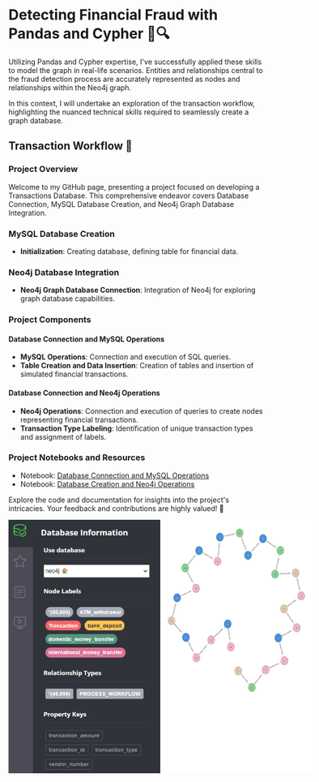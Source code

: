 # Detecting Financial Fraud with Pandas and Cypher 🚨🔍

Utilizing Pandas and Cypher expertise, I've successfully applied these skills to model the graph in real-life scenarios. Entities and relationships central to the fraud detection process are accurately represented as nodes and relationships within the Neo4j graph.

In this context, I will undertake an exploration of the transaction workflow, highlighting the nuanced technical skills required to seamlessly create a graph database.

## Transaction Workflow 🏦

### Project Overview
Welcome to my GitHub page, presenting a project focused on developing a Transactions Database. This comprehensive endeavor covers Database Connection, MySQL Database Creation, and Neo4j Graph Database Integration. 

### MySQL Database Creation
- **Initialization**: Creating database, defining table for financial data.

### Neo4j Database Integration
- **Neo4j Graph Database Connection**: Integration of Neo4j for exploring graph database capabilities.

### Project Components
#### Database Connection and MySQL Operations
- **MySQL Operations**: Connection and execution of SQL queries.
- **Table Creation and Data Insertion**: Creation of tables and insertion of simulated financial transactions.

#### Database Connection and Neo4j Operations
- **Neo4j Operations**: Connection and execution of queries to create nodes representing financial transactions.
- **Transaction Type Labeling**: Identification of unique transaction types and assignment of labels.

### Project Notebooks and Resources
- Notebook: [Database Connection and MySQL Operations](https://github.com/CatelloTheDataProjectManager/Detecting-Financial-Fraud/blob/main/MySQL%20Database%20Creation.ipynb)
- Notebook: [Database Creation and Neo4j Operations](https://github.com/CatelloTheDataProjectManager/Detecting-Financial-Fraud/blob/main/Neo4j%20Database%20Creation.ipynb)

Explore the code and documentation for insights into the project's intricacies. Your feedback and contributions are highly valued! 🚀

<div style="display:flex;">
  <img src="https://github.com/CatelloTheDataProjectManager/Detecting-Financial-Fraud/blob/main/Database_information.png" alt="Database_information" width="300">
  <img src="https://github.com/CatelloTheDataProjectManager/Detecting-Financial-Fraud/blob/main/graph_image.jpg" alt="Financial Fraud Detection Graph" width="300">
</div>

